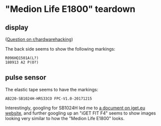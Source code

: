 # "Medion Life E1800" teardown

## display

([Question on r/hardwarehacking](https://redd.it/1k8lzl9))

The back side seems to show the following markings:

    R096HQ1501A(L?)
    180913 A2 P(O?)

## pulse sensor

The elastic tape seems to have the markings:

    AB220-SB1024H-HRS33CO FPC-V1.0-20171215

Interestingly, googling for SB1024H led me to
[a document on iget.eu website](https://iget.eu/sites/data/nositelnosti/ce/ce_declaration_of_conformity_fit%20f4%20silver.pdf),
and further googling up an "iGET FIT F4"
seems to show images looking very similar
to how the "Medion Life E1800" looks.
